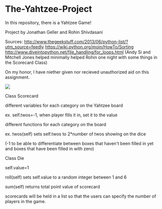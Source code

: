 # The-Yahtzee-Project

In this repository, there is a Yahtzee Game!

Project by Jonathan Geller and Rohin Shivdasani

Sources:
http://www.thegeekstuff.com/2013/06/python-list/?utm_source=feedly
https://wiki.python.org/moin/HowTo/Sorting
http://www.diveintopython.net/file_handling/for_loops.html
(Andy Si and Mitchell Jones helped minimally helped Rohin one night with some things in the Scorecard Class)

On my honor, I have niether given nor recieved unauthorized aid on this assignment. 


![](https://cardgames.io/yahtzee/images/yahtzee-logo.png)







Class Scorecard

different variables for each category on the Yahtzee board

ex. self.twos=-1, when player fills it in, set it to the value

different functions for each category on the board

ex. twos(self) sets self.twos to 2*number of twos showing on the dice

(-1 to be able to differentiate between boxes that haven't been filled in yet and boxes that have been filled in with zero)

Class Die

self.value=1

roll(self) sets self.value to a random integer between 1 and 6

sum(self) returns total point value of scorecard

scorecards will be held in a list so that the users can specify the number of players in the game.
